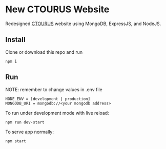 # New CTOURUS Website

Redesigned [CTOURUS](https://ctourus.com) website using MongoDB, ExpressJS, and NodeJS.

## Install

Clone or download this repo and run

```console
npm i
```

## Run

NOTE: remember to change values in .env file

```console
NODE_ENV = [development | production]
MONGODB_URI = mongodb://<your mongodb address>
```

To run under development mode with live reload:

```console
npm run dev-start
```

To serve app normally:

```console
npm start
```
